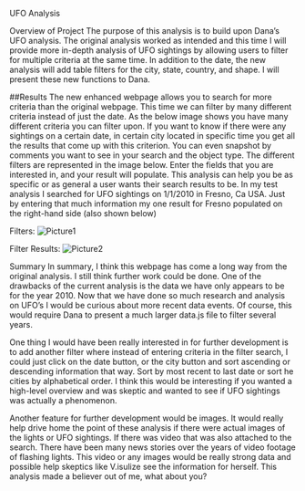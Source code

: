 UFO Analysis

Overview of Project
The purpose of this analysis is to build upon Dana’s UFO analysis. The original analysis worked as intended and this time I will provide more in-depth analysis of UFO sightings by allowing users to filter for multiple criteria at the same time. In addition to the date, the new analysis will add table filters for the city, state, country, and shape. I will present these new functions to Dana.

##Results
The new enhanced webpage allows you to search for more criteria than the original webpage. This time we can filter by many different criteria instead of just the date. As the below image shows you have many different criteria you can filter upon. If you want to know if there were any sightings on a certain date, in certain city located in specific time you get all the results that come up with this criterion. You can even snapshot by comments you want to see in your search and the object type. The different filters are represented in the image below. Enter the fields that you are interested in, and your result will populate. This analysis can help you be as specific or as general a user wants their search results to be. In my test analysis I searched for UFO sightings on 1/1/2010 in Fresno, Ca USA. Just by entering that much information my one result for Fresno populated on the right-hand side (also shown below)

Filters:
 ![Picture1](https://user-images.githubusercontent.com/106719954/188335675-f3d65a99-bfdc-4ca8-81a8-f3eedb968160.png)


Filter Results:
 ![Picture2](https://user-images.githubusercontent.com/106719954/188335682-c65d58a7-b309-4c2a-bbea-7f5e742c9272.png)


Summary
In summary, I think this webpage has come a long way from the original analysis. I still think further work could be done. One of the drawbacks of the current analysis is the data we have only appears to be for the year 2010. Now that we have done so much research and analysis on UFO’s I would be curious about more recent data events. Of course, this would require Dana to present a much larger data.js file to filter several years. 

One thing I would have been really interested in for further development is to add another filter where instead of entering criteria in the filter search, I could just click on the date button, or the city button and sort ascending or descending information that way. Sort by most recent to last date or sort he cities by alphabetical order. I think this would be interesting if you wanted a high-level overview and was skeptic and wanted to see if UFO sightings was actually a phenomenon. 

Another feature for further development would be images. It would really help drive home the point of these analysis if there were actual images of the lights or UFO sightings. If there was video that was also attached to the search. There have been many news stories over the years of video footage of flashing lights. This video or any images would be really strong data and possible help skeptics like V.isulize see the information for herself. This analysis made a believer out of me, what about you?

 
 



